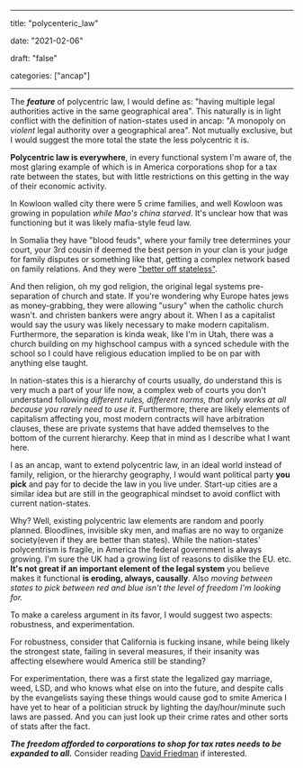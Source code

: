 
---

title: "polycenteric\_law"

date: "2021-02-06"

draft: "false"

categories: ["ancap"]

---

The ***feature*** of polycentric law, I would define as: "having multiple legal authorities active in the same geographical area". This naturally is in light conflict with the definition of nation-states used in ancap: "A monopoly on *violent* legal authority over a geographical area". Not mutually exclusive, but I would suggest the more total the state the less polycentric it is.

**Polycentric law is everywhere**, in every functional system I'm aware of, the most glaring example of which is in America corporations shop for a tax rate between the states, but with little restrictions on this getting in the way of their economic activity.

In Kowloon walled city there were 5 crime families, and well Kowloon was growing in population *while Mao's china starved*. It's unclear how that was functioning but it was likely mafia-style feud law.

In Somalia they have "blood feuds", where your family tree determines your court, your 3rd cousin if deemed the best person in your clan is your judge for family disputes or something like that, getting a complex network based on family relations. And they were ["better off stateless"](https://www.peterleeson.com/Better_Off_Stateless.pdf).

And then religion, oh my god religion, the original legal systems pre-separation of church and state. If you're wondering why Europe hates jews as money-grabbing, they were allowing "usury" when the catholic church wasn't. and christen bankers were angry about it. When I as a capitalist would say the usury was likely necessary to make modern capitalism. Furthermore, the separation is kinda weak, like I'm in Utah, there was a church building on my highschool campus with a synced schedule with the school so I could have religious education implied to be on par with anything else taught.

In nation-states this is a hierarchy of courts usually, do understand this is very much a part of your life now, a complex web of courts you don't understand following *different rules, different norms, that only works at all because you rarely need to use it*. Furthermore, there are likely elements of capitalism affecting you, most modern contracts will have arbitration clauses, these are private systems that have added themselves to the bottom of the current hierarchy. Keep that in mind as I describe what I want here.

I as an ancap, want to extend polycentric law, in an ideal world instead of family, religion, or the hierarchy geography, I would want political party **you pick** and pay for to decide the law in you live under. Start-up cities are a similar idea but are still in the geographical mindset to avoid conflict with current nation-states.

Why? Well, existing polycentric law elements are random and poorly planned. Bloodlines, invisible sky men, and mafias are no way to organize society(even if they are better than states). While the nation-states' polycentrism is fragile, in America the federal government is always growing. I'm sure the UK had a growing list of reasons to dislike the EU. etc. **It's not great if an important element of the legal system** you believe makes it functional **is eroding, always, causally**. Also *moving between states to pick between red and blue isn't the level of freedom I'm looking for.*

To make a careless argument in its favor, I would suggest two aspects: robustness, and experimentation.

For robustness, consider that California is fucking insane, while being likely the strongest state, failing in several measures, if their insanity was affecting elsewhere would America still be standing?

For experimentation, there was a first state the legalized gay marriage, weed, LSD, and who knows what else on into the future, and despite calls by the evangelists saying these things would cause god to smite America I have yet to hear of a politician struck by lighting the day/hour/minute such laws are passed. And you can just look up their crime rates and other sorts of stats after the fact.

***The freedom afforded to corporations to shop for tax rates needs to be expanded to all.*** Consider reading [David Friedman](http://www.daviddfriedman.com/Academic/Course_Pages/legal_systems_very_different_12/LegalSystemsDraft.html) if interested.

